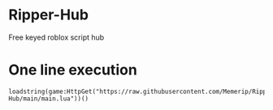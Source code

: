 # Ripper-Hub
Free keyed roblox script hub

# One line execution
```
loadstring(game:HttpGet("https://raw.githubusercontent.com/Memerip/Ripper-Hub/main/main.lua"))()
```
